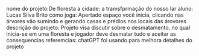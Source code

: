 nome do projeto:De floresta a cidade: a tramsfprmação do nosso lar
aluno: Lucas Silva Brito
como joga: Apertado espaço você inicia, clicando nas árvores vão sumindo e gerando casas e prédios nos locais das árovores
descrição do projeto: Projeto visa discutir sobre o desmatamento, no qual inicia-se em uma floresta e jogador deve desmatar tudo e aceitar as consequencias
referemcias: chatGPT foi usando para melhora detalhes do projeto
